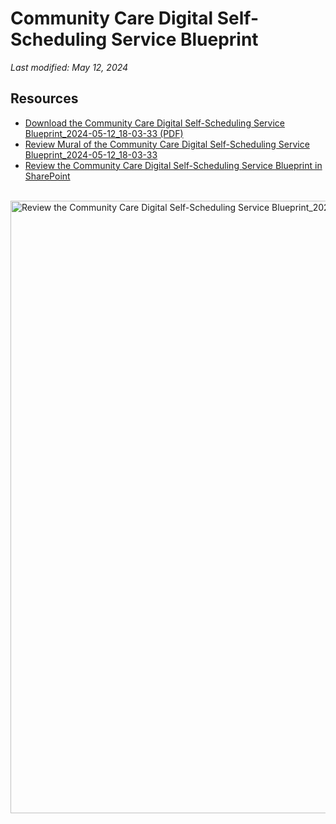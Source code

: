 # Community Care Digital Self-Scheduling Service Blueprint

_Last modified: May 12, 2024_

## Resources

- [Download the Community Care Digital Self-Scheduling Service Blueprint_2024-05-12_18-03-33 (PDF)](https://github.com/department-of-veterans-affairs/va.gov-team/files/15287205/Community.Care.Digital.Self-Scheduling.Service.Blueprint_2024-05-12_18-03-33.pdf)
- [Review Mural of the Community Care Digital Self-Scheduling Service Blueprint_2024-05-12_18-03-33](https://app.mural.co/t/departmentofveteransaffairs9999/m/departmentofveteransaffairs9999/1715195205670/87d59188c5b0f86d6217f7d1abed212357a65b92?sender=u37bb983bd3fc3cc00c7d3286)
- [Review the Community Care Digital Self-Scheduling Service Blueprint in SharePoint](https://dvagov.sharepoint.com/:b:/r/sites/HealthApartment/Shared%20Documents/Appointments/Projects/2024%20Community%20Care%20Digital%20Self-Scheduling/Community%20Care%20Digital%20Self-Scheduling%20Service%20Blueprint_2024-05-12_18-03-33.pdf?csf=1&web=1&e=WviwXW)<br><br>

<img width="980" alt="Review the Community Care Digital Self-Scheduling Service Blueprint_2024-05-12_18-03-3" src="https://github.com/department-of-veterans-affairs/va.gov-team/assets/101129355/1202cd8a-1c6e-4d20-9d38-7973a0989a62"><br><br>


